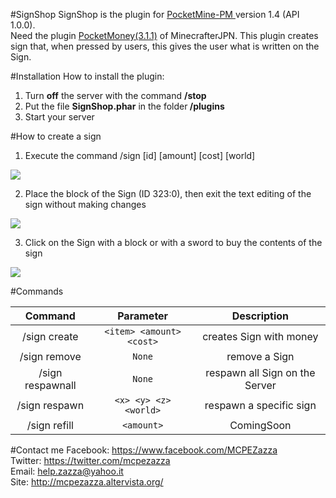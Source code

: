 #SignShop
SignShop is the plugin for <a href="http://www.pocketmine.net/">PocketMine-PM </a>version 1.4 (API 1.0.0).<br>
Need the plugin <a href="https://github.com/MinecrafterJPN/PocketMoney">PocketMoney(3.1.1)</a> of MinecrafterJPN.
This plugin creates sign that, when pressed by users, this gives the user what is written on the Sign.

#Installation
How to install the plugin:<br>
1. Turn <b>off</b> the server with the command <b>/stop</b><br>
2. Put the file <b>SignShop.phar</b> in the folder<b> /plugins</b><br>
3. Start your server<br>

#How to create a sign
1. Execute the command /sign <create> [id] [amount] [cost] [world]
<img src="http://mcpezazza.altervista.org/plugin/SignShop/img/img1.png">

2. Place the block of the Sign (ID 323:0), then exit the text editing of the sign without making changes
<img src="http://mcpezazza.altervista.org/plugin/SignShop/img/img2.png">

3. Click on the Sign with a block or with a sword to buy the contents of the sign
<img src="http://mcpezazza.altervista.org/plugin/SignShop/img/img3.png">

#Commands

| Command | Parameter | Description |
| :-----: | :-------: | :---------: |
| /sign create | `<item> <amount> <cost>` | creates Sign with money |
| /sign remove | `None` | remove a Sign |
| /sign respawnall | `None` | respawn all Sign on the Server |
| /sign respawn | `<x> <y> <z> <world>` | respawn a specific sign |
| /sign refill | `<amount>` | ComingSoon |

#Contact me
Facebook: https://www.facebook.com/MCPEZazza<br>
Twitter: https://twitter.com/mcpezazza<br>
Email: help.zazza@yahoo.it <br>
Site: http://mcpezazza.altervista.org/<br>

